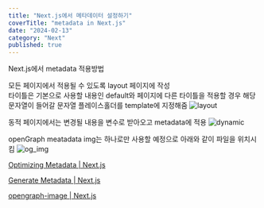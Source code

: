 ```yaml
---
title: "Next.js에서 메타데이터 설정하기"
coverTitle: "metadata in Next.js"
date: "2024-02-13"
category: "Next"
published: true
---
```


Next.js에서 metadata 적용방법

모든 페이지에서 적용될 수 있도록 layout 페이지에 작성  
타이틀은 기본으로 사용할 내용인 default와 페이지에 다른 타이틀을 적용할 경우 해당 문자열이 들어갈 문자열 플레이스홀더를 template에 지정해줌
![layout](/imgs/blog/posts/metadata/layout.png)

동적 페이지에서는 변경될 내용을 변수로 받아오고 metadata에 적용
![dynamic](/imgs/blog/posts/metadata/dynamic.png)

openGraph meatadata img는 하나로만 사용할 예정으로 아래와 같이 파일을 위치시킴
![og_img](/imgs/blog/posts/metadata/og_img.png)

[Optimizing Metadata | Next.js](https://nextjs.org/docs/app/building-your-application/optimizing/metadata)

[Generate Metadata | Next.js](https://nextjs.org/docs/app/api-reference/functions/generate-metadata)

[opengraph-image | Next.js](https://nextjs.org/docs/app/api-reference/file-conventions/metadata/opengraph-image)
